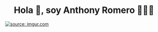 <div align="center">
<h1 align="center"> Hola 👋, soy Anthony Romero 👨🏻‍💻 </h1>
</div>
<a href="https://imgur.com/mYSqmXz"><img src="https://i.imgur.com/mYSqmXzundefined.png" title="source: imgur.com" /></a>

<!--
**AnthonyRomos/AnthonyRomos** is a ✨ _special_ ✨ repository because its `README.md` (this file) appears on your GitHub profile.

Here are some ideas to get you started:

- 🔭 I’m currently working on ...
- 🌱 I’m currently learning ...
- 👯 I’m looking to collaborate on ...
- 🤔 I’m looking for help with ...
- 💬 Ask me about ...
- 📫 How to reach me: ...
- 😄 Pronouns: ...
- ⚡ Fun fact: ...
-->
